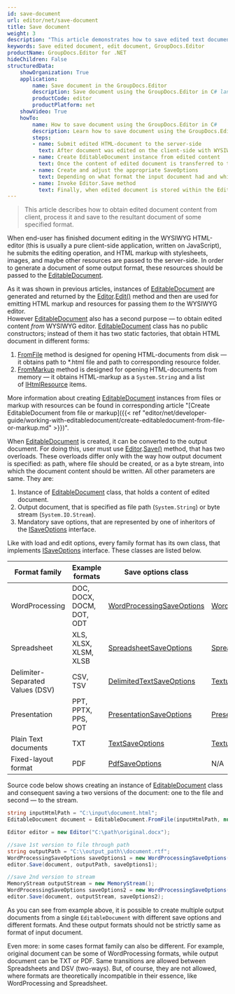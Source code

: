 ```yaml
---
id: save-document
url: editor/net/save-document
title: Save document
weight: 3
description: "This article demonstrates how to save edited text documents, spreadsheets and presentations with GroupDocs.Editor for .NET API."
keywords: Save edited document, edit document, GroupDocs.Editor
productName: GroupDocs.Editor for .NET
hideChildren: False
structuredData:
    showOrganization: True
    application:    
        name: Save document in the GroupDocs.Editor
        description: Save document using the GroupDocs.Editor in C# language
        productCode: editor
        productPlatform: net 
    showVideo: True
    howTo:
        name: How to save document using the GroupDocs.Editor in C#
        description: Learn how to save document using the GroupDocs.Editor in C# step by step
        steps:
        - name: Submit edited HTML-document to the server-side
          text: After document was edited on the client-side with WYSIWYG HTML-editor, its edited HTML-markup and resources must be submitted to the server-side, because the GroupDocs.Editor is a server-based middleware.
        - name: Create EditableDocument instance from edited content
          text: Once the content of edited document is transferred to the server-side, you should create an instance of EditableDocument class from this content by using the most appropriate static method from this type.
        - name: Create and adjust the appropriate SaveOptions
          text: Depending on what format the input document had and which output format you want to obtain, you need to create an appropriate inheritor of the ISaveOptions interface and and adjust it by selecting the desired format, protection, and other options.
        - name: Invoke Editor.Save method
          text: Finally, when edited document is stored within the EditableDocument instance and SaveOptions are prepared, you should invoke the desired overload of the Editor.Save method (first one saves the document to the file, while second — to the byte stream).
---
```

> This article describes how to obtain edited document content from client, process it and save to the resultant document of some specified format.

When end-user has finished document editing in the WYSIWYG HTML-editor (this is usually a pure client-side application, written on JavaScript), he submits the editing operation, and HTML markup with stylesheets, images, and maybe other resources are passed to the server-side. In order to generate a document of some output format, these resources should be passed to the [EditableDocument](https://apireference.groupdocs.com/net/editor/groupdocs.editor/editabledocument).

As it was shown in previous articles, instances of [EditableDocument](https://apireference.groupdocs.com/net/editor/groupdocs.editor/editabledocument) are generated and returned by the [Editor](https://apireference.groupdocs.com/net/editor/groupdocs.editor/editor).[Edit()](https://apireference.groupdocs.com/net/editor/groupdocs.editor/editor/methods/edit) method and then are used for emitting HTML markup and resources for passing them *to* the WYSIWYG editor.  
However [EditableDocument](https://apireference.groupdocs.com/net/editor/groupdocs.editor/editabledocument) also has a second purpose — to obtain edited content *from* WYSIWYG editor. [EditableDocument](https://apireference.groupdocs.com/net/editor/groupdocs.editor/editabledocument) class has no public constructors; instead of them it has two static factories, that obtain HTML document in different forms:

1. [FromFile](https://apireference.groupdocs.com/net/editor/groupdocs.editor/editabledocument/methods/fromfile) method is designed for opening HTML-documents from disk — it obtains path to \*.html file and path to corresponding resource folder.
2. [FromMarkup](https://apireference.groupdocs.com/net/editor/groupdocs.editor/editabledocument/methods/frommarkup) method is designed for opening HTML-documents from memory — it obtains HTML-markup as a `System.String` and a list of [IHtmlResource](https://apireference.groupdocs.com/net/editor/groupdocs.editor.htmlcss.resources/ihtmlresource) items.

More information about creating [EditableDocument](https://apireference.groupdocs.com/net/editor/groupdocs.editor/editabledocument) instances from files or markup with resources can be found in corresponding article "[Create EditableDocument from file or markup]({{< ref "editor/net/developer-guide/working-with-editabledocument/create-editabledocument-from-file-or-markup.md" >}})".

When [EditableDocument](https://apireference.groupdocs.com/net/editor/groupdocs.editor/editabledocument) is created, it can be converted to the output document. For doing this, user must use [Editor](https://apireference.groupdocs.com/net/editor/groupdocs.editor/editor).[Save()](https://apireference.groupdocs.com/net/editor/groupdocs.editor/editor/methods/save) method, that has two overloads. These overloads differ only with the way how output document is specified: as path, where file should be created, or as a byte stream, into which the document content should be written. All other parameters are same. They are:

1. Instance of [EditableDocument](https://apireference.groupdocs.com/net/editor/groupdocs.editor/editabledocument) class, that holds a content of edited document.
2. Output document, that is specified as file path (`System.String`) or byte stream (`System.IO.Stream`).
3. Mandatory save options, that are represented by one of inheritors of the [ISaveOptions](https://apireference.groupdocs.com/net/editor/groupdocs.editor.options/isaveoptions) interface.

Like with load and edit options, every family format has its own class, that implements [ISaveOptions](https://apireference.groupdocs.com/net/editor/groupdocs.editor.options/isaveoptions) interface. These classes are listed below.

| Format family | Example formats | Save options class | Format class |
| --- | --- | --- | --- |
| WordProcessing | DOC, DOCX, DOCM, DOT, ODT | [WordProcessingSaveOptions](https://apireference.groupdocs.com/net/editor/groupdocs.editor.options/wordprocessingsaveoptions) | [WordProcessingFormats](https://apireference.groupdocs.com/net/editor/groupdocs.editor.formats/wordprocessingformats) |
| Spreadsheet | XLS, XLSX, XLSM, XLSB | [SpreadsheetSaveOptions](https://apireference.groupdocs.com/net/editor/groupdocs.editor.options/spreadsheetsaveoptions) | [SpreadsheetFormat](https://apireference.groupdocs.com/net/editor/groupdocs.editor.formats/spreadsheetformats) |
| Delimiter-Separated Values (DSV) | CSV, TSV | [DelimitedTextSaveOptions](https://apireference.groupdocs.com/net/editor/groupdocs.editor.options/delimitedtextsaveoptions) | [TextualFormats](https://apireference.groupdocs.com/net/editor/groupdocs.editor.formats/textualformats) |
| Presentation | PPT, PPTX, PPS, POT | [PresentationSaveOptions](https://apireference.groupdocs.com/net/editor/groupdocs.editor.options/presentationsaveoptions) | [PresentationFormats](https://apireference.groupdocs.com/net/editor/groupdocs.editor.formats/presentationformats) |
| Plain Text documents | TXT | [TextSaveOptions](https://apireference.groupdocs.com/net/editor/groupdocs.editor.options/textsaveoptions) | [TextualFormats](https://apireference.groupdocs.com/net/editor/groupdocs.editor.formats/textualformats) |
| Fixed-layout format | PDF | [PdfSaveOptions](https://apireference.groupdocs.com/net/editor/groupdocs.editor.options/pdfsaveoptions) | N/A |

Source code below shows creating an instance of [EditableDocument](https://apireference.groupdocs.com/net/editor/groupdocs.editor/editabledocument) class and consequent saving a two versions of the document: one to the file and second — to the stream.

```csharp
string inputHtmlPath = "C:\input\document.html";
EditableDocument document = EditableDocument.FromFile(inputHtmlPath, null);

Editor editor = new Editor("C:\path\original.docx");

//save 1st version to file through path
string outputPath = "C:\\output_path\\document.rtf";
WordProcessingSaveOptions saveOptions1 = new WordProcessingSaveOptions(WordProcessingFormats.Rtf);
editor.Save(document, outputPath, saveOptions1);

//save 2nd version to stream
MemoryStream outputStream = new MemoryStream();
WordProcessingSaveOptions saveOptions2 = new WordProcessingSaveOptions(WordProcessingFormats.Docm);
editor.Save(document, outputStream, saveOptions2);
```

As you can see from example above, it is possible to create multiple output documents from a single `EditableDocument` with different save options and different formats. And these output formats should not be strictly same as format of input document.

Even more: in some cases format family can also be different. For example, original document can be some of WordProcessing formats, while output document can be TXT or PDF. Same transitions are allowed between Spreadsheets and DSV (two-ways). But, of course, they are not allowed, where formats are theoretically incompatible in their essence, like WordProcessing and Spreadsheet.

